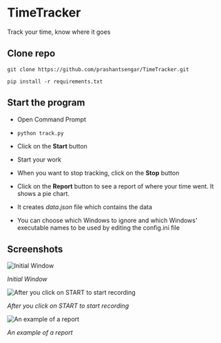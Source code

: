 # TimeTracker
Track your time, know where it goes

## Clone repo
`git clone https://github.com/prashantsengar/TimeTracker.git`

`pip install -r requirements.txt`


## Start the program
- Open Command Prompt
- `python track.py`
- Click on the **Start** button
- Start your work
- When you want to stop tracking, click on the **Stop** button
- Click on the **Report** button to see a report of where your time went.
It shows a pie chart.

- It creates *data.json* file which contains the data
- You can choose which Windows to ignore and which Windows' executable names to be used by editing the config.ini file

## Screenshots
![Initial Window](https://i.imgur.com/njG7xp4.png)

*Initial Window*

![After you click on START to start recording](https://i.imgur.com/Z6d4sa4.png)

*After you click on START to start recording*

![An example of a report](https://i.imgur.com/1vH40Mv.png)

*An example of a report*
